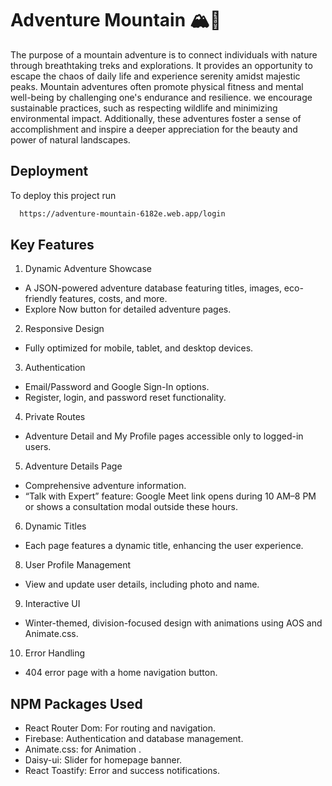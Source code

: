 
# Adventure Mountain 🏔️🌄

The purpose of a mountain adventure is to connect individuals with nature through breathtaking treks and explorations. It provides an opportunity to escape the chaos of daily life and experience serenity amidst majestic peaks. Mountain adventures often promote physical fitness and mental well-being by challenging one's endurance and resilience. we encourage sustainable practices, such as respecting wildlife and minimizing environmental impact. Additionally, these adventures foster a sense of accomplishment and inspire a deeper appreciation for the beauty and power of natural landscapes.


## Deployment

To deploy this project run

```bash
  https://adventure-mountain-6182e.web.app/login
```


## Key Features

 1.  Dynamic Adventure Showcase
- A JSON-powered adventure database featuring titles, images, eco-friendly features, costs, and more.
- Explore Now button for detailed adventure pages.
2. Responsive Design

- Fully optimized for mobile, tablet, and desktop devices.
3. Authentication

- Email/Password and Google Sign-In options.
- Register, login, and password reset functionality.
4. Private Routes

- Adventure Detail and My Profile pages accessible only to logged-in users.
5. Adventure Details Page

- Comprehensive adventure information.
- “Talk with Expert” feature: Google Meet link opens during 10 AM–8 PM or shows a      consultation modal outside these hours.
6. Dynamic Titles

- Each page features a dynamic title, enhancing the user experience.
 8. User Profile Management

- View and update user details, including photo and name.
9. Interactive UI

- Winter-themed, division-focused design with animations using AOS and Animate.css.
10. Error Handling

- 404 error page with a home navigation button.



## NPM Packages Used

- React Router Dom: For routing and navigation.
- Firebase: Authentication and database management.
- Animate.css: for Animation .
- Daisy-ui: Slider for homepage banner.
- React Toastify: Error and success notifications.



